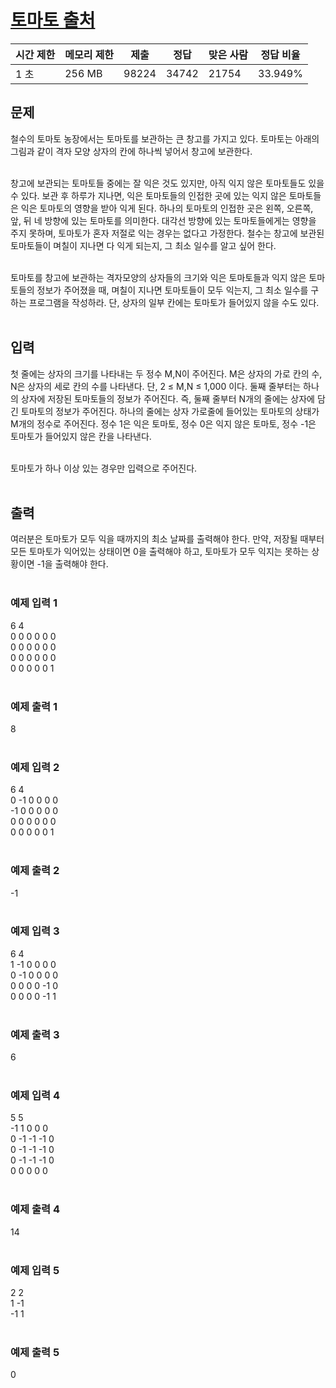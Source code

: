 # <a href="https://www.acmicpc.net/problem/7576">토마토 출처</a>

| 시간 제한 | 메모리 제한 | 제출  | 정답  | 맞은 사람 | 정답 비율 |
| --------- | ----------- | ----- | ----- | --------- | --------- |
| 1 초      | 256 MB      | 98224 | 34742 | 21754     | 33.949%   |

## 문제

철수의 토마토 농장에서는 토마토를 보관하는 큰 창고를 가지고 있다. 토마토는 아래의 그림과 같이 격자 모양 상자의 칸에 하나씩 넣어서 창고에 보관한다. <br /><br />

창고에 보관되는 토마토들 중에는 잘 익은 것도 있지만, 아직 익지 않은 토마토들도 있을 수 있다. 보관 후 하루가 지나면, 익은 토마토들의 인접한 곳에 있는 익지 않은 토마토들은 익은 토마토의 영향을 받아 익게 된다. 하나의 토마토의 인접한 곳은 왼쪽, 오른쪽, 앞, 뒤 네 방향에 있는 토마토를 의미한다. 대각선 방향에 있는 토마토들에게는 영향을 주지 못하며, 토마토가 혼자 저절로 익는 경우는 없다고 가정한다. 철수는 창고에 보관된 토마토들이 며칠이 지나면 다 익게 되는지, 그 최소 일수를 알고 싶어 한다.<br /><br />

토마토를 창고에 보관하는 격자모양의 상자들의 크기와 익은 토마토들과 익지 않은 토마토들의 정보가 주어졌을 때, 며칠이 지나면 토마토들이 모두 익는지, 그 최소 일수를 구하는 프로그램을 작성하라. 단, 상자의 일부 칸에는 토마토가 들어있지 않을 수도 있다.<br /><br />

## 입력

첫 줄에는 상자의 크기를 나타내는 두 정수 M,N이 주어진다. M은 상자의 가로 칸의 수, N은 상자의 세로 칸의 수를 나타낸다. 단, 2 ≤ M,N ≤ 1,000 이다. 둘째 줄부터는 하나의 상자에 저장된 토마토들의 정보가 주어진다. 즉, 둘째 줄부터 N개의 줄에는 상자에 담긴 토마토의 정보가 주어진다. 하나의 줄에는 상자 가로줄에 들어있는 토마토의 상태가 M개의 정수로 주어진다. 정수 1은 익은 토마토, 정수 0은 익지 않은 토마토, 정수 -1은 토마토가 들어있지 않은 칸을 나타낸다.<br /><br />

토마토가 하나 이상 있는 경우만 입력으로 주어진다.<br /><br />

## 출력

여러분은 토마토가 모두 익을 때까지의 최소 날짜를 출력해야 한다. 만약, 저장될 때부터 모든 토마토가 익어있는 상태이면 0을 출력해야 하고, 토마토가 모두 익지는 못하는 상황이면 -1을 출력해야 한다.<br /><br />

### 예제 입력 1

6 4<br />
0 0 0 0 0 0<br />
0 0 0 0 0 0<br />
0 0 0 0 0 0<br />
0 0 0 0 0 1<br /><br />

### 예제 출력 1

8<br /><br />

### 예제 입력 2

6 4<br />
0 -1 0 0 0 0<br />
-1 0 0 0 0 0<br />
0 0 0 0 0 0<br />
0 0 0 0 0 1<br /><br />

### 예제 출력 2

-1<br /><br />

### 예제 입력 3

6 4<br />
1 -1 0 0 0 0<br />
0 -1 0 0 0 0<br />
0 0 0 0 -1 0<br />
0 0 0 0 -1 1<br /><br />

### 예제 출력 3

6<br /><br />

### 예제 입력 4

5 5<br />
-1 1 0 0 0<br />
0 -1 -1 -1 0<br />
0 -1 -1 -1 0<br />
0 -1 -1 -1 0<br />
0 0 0 0 0<br /><br />

### 예제 출력 4

14<br /><br />

### 예제 입력 5

2 2<br />
1 -1<br />
-1 1<br /><br />

### 예제 출력 5

0<br />
